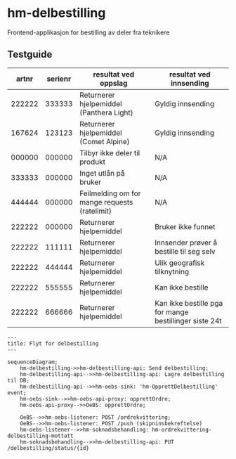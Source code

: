 # hm-delbestilling

Frontend-applikasjon for bestilling av deler fra teknikere

## Testguide

| artnr  | serienr | resultat ved oppslag                          | resultat ved innsending                                |
| ------ | ------- | --------------------------------------------- | ------------------------------------------------------ |
| 222222 | 333333  | Returnerer hjelpemiddel (Panthera Light)      | Gyldig innsending                                      |
| 167624 | 123123  | Returnerer hjelpemiddel (Comet Alpine)        | Gyldig innsending                                      |
| 000000 | 000000  | Tilbyr ikke deler til produkt                 | N/A                                                    |
| 333333 | 000000  | Inget utlån på bruker                         | N/A                                                    |
| 444444 | 000000  | Feilmelding om for mange requests (ratelimit) | N/A                                                    |
| 222222 | 000000  | Returnerer hjelpemiddel                       | Bruker ikke funnet                                     |
| 222222 | 111111  | Returnerer hjelpemiddel                       | Innsender prøver å bestille til seg selv               |
| 222222 | 444444  | Returnerer hjelpemiddel                       | Ulik geografisk tilknytning                            |
| 222222 | 555555  | Returnerer hjelpemiddel                       | Kan ikke bestille                                      |
| 222222 | 666666  | Returnerer hjelpemiddel                       | Kan ikke bestille pga for mange bestillinger siste 24t |

```mermaid
---
title: Flyt for delbestilling
---

sequenceDiagram;
    hm-delbestilling->>hm-delbestilling-api: Send delbestilling;
    hm-delbestilling-api-->>hm-delbestilling-api: Lagre delbestilling til DB;
    hm-delbestilling-api-->>hm-oebs-sink: 'hm-OpprettDelbestilling' event;
    hm-oebs-sink-->>hm-oebs-api-proxy: opprettOrdre;
    hm-oebs-api-proxy-->>OeBS: opprettOrdre;

    OeBS-->>hm-oebs-listener: POST /ordrekvittering;
    OeBS-->>hm-oebs-listener: POST /push (skipninsbekreftelse)
    hm-oebs-listener-->>hm-soknadsbehandling: hm-ordrekvittering-delbestilling-mottatt
    hm-soknadsbehandling-->>hm-delbestilling-api: PUT /delbestilling/status/{id}
```
